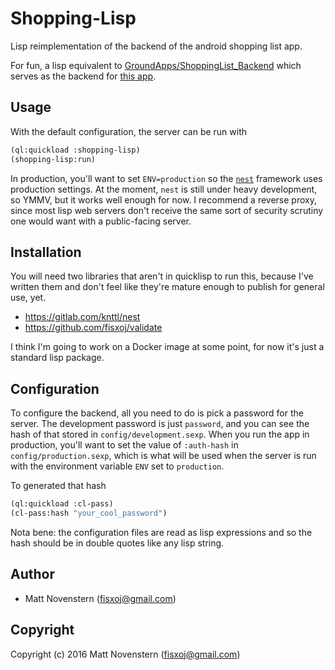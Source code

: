 # Shopping-Lisp

Lisp reimplementation of the backend of the android shopping list app.

For fun, a lisp equivalent to [GroundApps/ShoppingList_Backend](https://github.com/GroundApps/ShoppingList_Backend) which serves as the backend for [this app](https://github.com/GroundApps/ShoppingList).

## Usage
With the default configuration, the server can be run with
```lisp
(ql:quickload :shopping-lisp)
(shopping-lisp:run)
```

In production, you'll want to set `ENV=production` so the [`nest`](https://gitlab.com/knttl/nest) framework uses production settings.  At the moment, `nest` is still under heavy development, so YMMV, but it works well enough for now.  I recommend a reverse proxy, since most lisp web servers don't receive the same sort of security scrutiny one would want with a public-facing server.

## Installation

You will need two libraries that aren't in quicklisp to run this, because I've written them and don't feel like they're mature enough to publish for general use, yet.

* https://gitlab.com/knttl/nest
* https://github.com/fisxoj/validate

I think I'm going to work on a Docker image at some point, for now it's just a standard lisp package.

## Configuration
To configure the backend, all you need to do is pick a password for the server.  The development password is just `password`, and you can see the hash of that stored in `config/development.sexp`.  When you run the app in production, you'll want to set the value of `:auth-hash` in `config/production.sexp`, which is what will be used when the server is run with the environment variable `ENV` set to `production`.

To generated that hash
```lisp
(ql:quickload :cl-pass)
(cl-pass:hash "your_cool_password")
```
Nota bene: the configuration files are read as lisp expressions and so the hash should be in double quotes like any lisp string.

## Author

* Matt Novenstern (fisxoj@gmail.com)

## Copyright

Copyright (c) 2016 Matt Novenstern (fisxoj@gmail.com)
